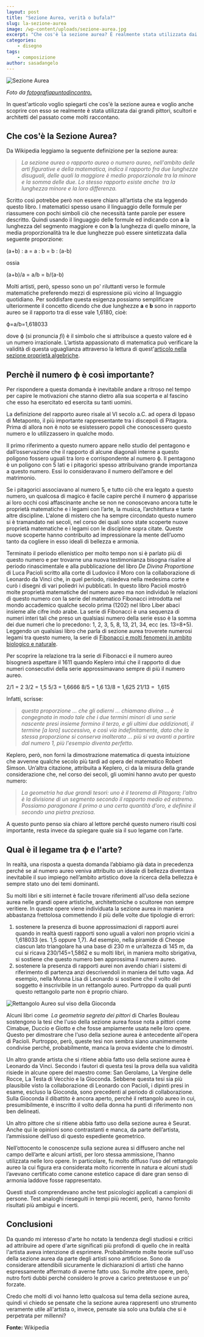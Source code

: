 ```yaml
---
layout: post
title: "Sezione Aurea, verità o bufala?"
slug: la-sezione-aurea
image: /wp-content/uploads/sezione-aurea.jpg
excerpt: "Che cos'è la sezione aurea? È realmente stata utilizzata dai grandi pittori, scultori e architetti del passato? Quest'articolo cercherà di scoprirlo."
categories:
    - disegno
tags:
    - composizione
author: sasadangelo
---
```


![Sezione Aurea](https://www.disegnoepittura.it/wp-content/uploads/sezione-aurea.jpg "Sezione Aurea")

_Foto da [fotografiapuntodincontro.](http://www.fotografiapuntodincontro.com/ "Fotografia Punto d'Incontro")_

In quest'articolo voglio spiegarti che cos'è la sezione aurea e voglio anche scoprire con esso se realmente è stata utilizzata dai grandi pittori, scultori e architetti del passato come molti raccontano.

## Che cos'è la Sezione Aurea?

Da Wikipedia leggiamo la seguente definizione per la sezione aurea:

> _La sezione aurea o rapporto aureo o numero aureo, nell'ambito delle arti figurative e della matematica, indica il rapporto fra due lunghezze disuguali, delle quali la maggiore è medio proporzionale tra la minore e la somma delle due. Lo stesso rapporto esiste anche  tra la lunghezza minore e la loro differenza._

Scritto così potrebbe però non essere chiaro all’artista che sta leggendo questo libro. I matematici spesso usano il linguaggio delle formule per riassumere con pochi simboli ciò che necessità tante parole per essere descritto. Quindi usando il linguaggio delle formule ed indicando con **a** la lunghezza del segmento maggiore e con **b** la lunghezza di quello minore, la media proporzionalità tra le due lunghezze può essere sintetizzata dalla seguente proporzione:

(a+b) : a = a : b = b : (a-b)

ossia

(a+b)/a = a/b = b/(a-b)

Molti artisti, però, spesso sono un po' riluttanti verso le formule matematiche preferendo mezzi di espressione più vicino al linguaggio quotidiano. Per soddisfare questa esigenza possiamo semplificare ulteriormente il concetto dicendo che due lunghezze **a** e **b** sono in rapporto aureo se il rapporto tra di esse vale 1,6180, cioè:

ф=a/b=1,618033

dove ф (si pronuncia _fi_) è il simbolo che si attribuisce a questo valore ed è un numero irrazionale. L’artista appassionato di matematica può verificare la validità di questa uguaglianza attraverso la lettura di quest'[articolo nella sezione proprietà algebriche](http://digilander.libero.it/roberto20129/matematica/sezioneaurea.html "Proprietà algebriche della Sezione Aurea").

## Perchè il numero ф è così importante?

Per rispondere a questa domanda è inevitabile andare a ritroso nel tempo per capire le motivazioni che stanno dietro alla sua scoperta e al fascino che esso ha esercitato ed esercita su tanti uomini.

La definizione del rapporto aureo risale al VI secolo a.C. ad opera di Ippaso di Metaponto, il più importante rappresentante tra i discepoli di Pitagora. Prima di allora non è noto se esistessero popoli che conoscessero questo numero e lo utilizzassero in qualche modo.

Il primo riferimento a questo numero appare nello studio del pentagono e dall’osservazione che il rapporto di alcune diagonali interne a questo poligono fossero uguali tra loro e corrispondente al numero ф. Il pentagono è un poligono con 5 lati e i pitagorici spesso attribuivano grande importanza a questo numero. Essi lo consideravano il numero dell’amore e del matrimonio.

Se i pitagorici associavano al numero 5, e tutto ciò che era legato a questo numero, un qualcosa di magico è facile capire perché il numero ф apparisse ai loro occhi così affascinante anche se non ne conoscevano ancora tutte le proprietà matematiche e i legami con l’arte, la musica, l’architettura e tante altre discipline. L’alone di mistero che ha sempre circondato questo numero si è tramandato nei secoli, nel corso dei quali sono state scoperte nuove proprietà matematiche e i legami con le discipline sopra citate. Queste nuove scoperte hanno contribuito ad impressionare la mente dell’uomo tanto da cogliere in esso ideali di bellezza e armonia.

Terminato il periodo ellenistico per molto tempo non si è parlato più di questo numero e per trovarne una nuova testimonianza bisogna risalire al periodo rinascimentale e alla pubblicazione del libro _De Divina Proportione_ di Luca Pacioli scritto alla corte di Ludovico il Moro con la collaborazione di Leonardo da Vinci che, in quel periodo, risiedeva nella medesima corte e curò i disegni di vari poliedri ivi pubblicati. In questo libro Pacioli mostrò molte proprietà matematiche del numero aureo ma non individuò le relazioni di questo numero con la serie del matematico Fibonacci introdotta nel mondo accademico qualche secolo prima (1202) nel libro Liber abaci insieme alle cifre indo arabe. La serie di Fibonacci è una sequenza di numeri interi tali che preso un qualsiasi numero della serie esso è la somma dei due numeri che lo precedono: 1, 2, 3, 5, 8, 13, 21, 34, ecc (es. 13=8+5). Leggendo un qualsiasi libro che parla di sezione aurea troverete numerosi legami tra questo numero, la serie di [Fibonacci e molti fenomeni in ambito biologico e naturale](http://www.liceoberchet.it/ricerche/sezioneaurea/sez3.htm "Numeri Fibonacci in Zoologia e Botanica").

Per scoprire la relazione tra la serie di Fibonacci e il numero aureo bisognerà aspettare il 1611 quando Keplero intuì che il rapporto di due numeri consecutivi della serie approssimavano sempre di più il numero aureo.

2/1 = 2 3/2 = 1,5 5/3 = 1,6666 8/5 = 1,6 13/8 = 1,625 21/13 =  1,615

Infatti, scrisse:

> _questa proporzione ... che gli odierni ... chiamano divina ... è congegnata in modo tale che i due termini minori di una serie nascente presi insieme formino il terzo, e gli ultimi due addizionati, il termine \[a loro\] successivo, e così via indefinitamente, dato che la stessa proporzione si conserva inalterata ... più si va avanti a partire dal numero 1, più l'esempio diventa perfetto._

Keplero, però, non fornì la dimostrazione matematica di questa intuizione che avvenne qualche secolo più tardi ad opera del matematico Robert Simson. Un’altra citazione, attribuita a Keplero, ci da la misura della grande considerazione che, nel corso dei secoli, gli uomini hanno avuto per questo numero:

> _La geometria ha due grandi tesori: uno è il teorema di Pitagora; l'altro è la divisione di un segmento secondo il rapporto medio ed estremo. Possiamo paragonare il primo a una certa quantità d'oro, e definire il secondo una pietra preziosa._

A questo punto penso sia chiaro al lettore perché questo numero risulti così importante, resta invece da spiegare quale sia il suo legame con l’arte.

## Qual è il legame tra ф e l'arte?

In realtà, una risposta a questa domanda l’abbiamo già data in precedenza perché se al numero aureo veniva attribuito un ideale di bellezza diventava inevitabile il suo impiego nell’ambito artistico dove la ricerca della bellezza è sempre stato uno dei temi dominanti.

Su molti libri e siti internet è facile trovare riferimenti all’uso della sezione aurea nelle grandi opere artistiche, architettoniche o scultoree non sempre veritiere. In queste opere viene individuata la sezione aurea in maniera abbastanza frettolosa commettendo il più delle volte due tipologie di errori:

1. sostenere la presenza di buone approssimazioni di rapporti aurei quando in realtà questi rapporti sono uguali a valori non proprio vicini a 1,618033 (es. 1,5 oppure 1,7). Ad esempio, nella piramide di Cheope ciascun lato triangolare ha una base di 230 m e un’altezza di 145 m, da cui si ricava 230/145=1,5862 e su molti libri, in maniera molto sbrigativa, si sostiene che questo numero ben approssima il numero aureo.
2. sostenere la presenza di rapporti aurei non avendo chiari i sistemi di riferimento di partenza anzi descrivendoli in maniera del tutto vaga. Ad esempio, nella Monna Lisa di Leonardo si sostiene che il volto del soggetto è inscrivibile in un rettangolo aureo. Purtroppo da quali punti questo rettangolo parte non è proprio chiaro.

![Rettangolo Aureo sul viso della Gioconda](https://www.disegnoepittura.it/wp-content/uploads/gioconda-sezione-aurea.jpg "Rettangolo Aureo sul viso della Gioconda")

Alcuni libri come  _La geometria segreta dei pittori_ di Charles Bouleau sostengono la tesi che l'uso della sezione aurea fosse nota a pittori come Cimabue, Duccio e Giotto e che fosse ampiamente usata nelle loro opere. Questo per dimostrare che l'uso della sezione aurea è antecedente all'opera di Pacioli. Purtroppo, però, queste tesi non sembra siano unanimemente condivise perché, probabilmente, manca la prova evidente che lo dimostri.

Un altro grande artista che si ritiene abbia fatto uso della sezione aurea è Leonardo da Vinci. Secondo i fautori di questa tesi la prova della sua validità risiede in alcune opere del maestro come: San Gerolamo, La Vergine delle Rocce, La Testa di Vecchio e la Gioconda. Sebbene questa tesi sia più plausibile visto la collaborazione di Leonardo con Pacioli, i dipinti presi in esame, escluso la Gioconda, sono precedenti al periodo di collaborazione. Sulla Gioconda il dibattito è ancora aperto, perché il rettangolo aureo in cui, presumibilmente, è inscritto il volto della donna ha punti di riferimento non ben delineati.

Un altro pittore che si ritiene abbia fatto uso della sezione aurea è Seurat. Anche qui le opinioni sono contrastanti e manca, da parte dell’artista, l’ammissione dell’uso di questo espediente geometrico.

Nell’ottocento le conoscenze sulla sezione aurea si diffusero anche nel campo dell’arte e alcuni artisti, per loro stessa ammissione, l’hanno utilizzata nelle loro opere. In particolare, fu molto diffuso l’uso del rettangolo aureo la cui figura era considerata molto ricorrente in natura e alcuni studi l’avevano certificato come canone estetico capace di dare gran senso di armonia laddove fosse rappresentato.

Questi studi comprendevano anche test psicologici applicati a campioni di persone. Test analoghi rieseguiti in tempi più recenti, però,  hanno fornito risultati più ambigui e incerti.

## Conclusioni

Da quando mi interesso d'arte ho notato la tendenza degli studiosi e critici ad attribuire ad opere d'arte significati più profondi di quello che in realtà l'artista aveva intenzione di esprimere. Probabilmente molte teorie sull'uso della sezione aurea da parte degli artisti sono artificiose. Sono da considerare attendibili sicuramente le dichiarazioni di artisti che hanno espressamente affermato di averne fatto uso. Su molte altre opere, però, nutro forti dubbi perché considero le prove a carico pretestuose e un po' forzate.

Credo che molti di voi hanno letto qualcosa sul tema della sezione aurea, quindi vi chiedo se pensate che la sezione aurea rappresenti uno strumento veramente utile all'artista o, invece, pensate sia solo una bufala che si è perpetrata per millenni?

**Fonte:** Wikipedia
